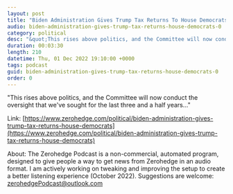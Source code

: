 ```yaml
---
layout: post
title: "Biden Administration Gives Trump Tax Returns To House Democrats"
audio: biden-administration-gives-trump-tax-returns-house-democrats-0
category: political
desc: "&quot;This rises above politics, and the Committee will now conduct the oversight that we've sought for the last three and a half years...&quot;"
duration: 00:03:30
length: 210
datetime: Thu, 01 Dec 2022 19:10:00 +0000
tags: podcast
guid: biden-administration-gives-trump-tax-returns-house-democrats-0
order: 0
---
```

&quot;This rises above politics, and the Committee will now conduct the oversight that we've sought for the last three and a half years...&quot;

Link: [https://www.zerohedge.com/political/biden-administration-gives-trump-tax-returns-house-democrats](https://www.zerohedge.com/political/biden-administration-gives-trump-tax-returns-house-democrats)

About: The Zerohedge Podcast is a non-commercial, automated program, designed to give people a way to get news from Zerohedge in an audio format.  I am actively working on tweaking and improving the setup to create a better listening experience (October 2022).  Suggestions are welcome: [zerohedgePodcast@outlook.com](mailto:zerohedgePodcast@outlook.com)